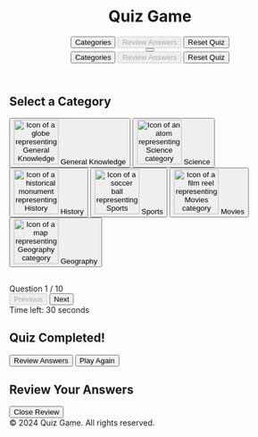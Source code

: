 <html lang="en">
 <head>
  <meta charset="utf-8"/>
  <meta content="width=device-width, initial-scale=1" name="viewport"/>
  <title>
   Quiz Game
  </title>
  <script src="https://cdn.tailwindcss.com">
  </script>
  <link href="https://cdnjs.cloudflare.com/ajax/libs/font-awesome/5.15.3/css/all.min.css" rel="stylesheet"/>
  <link href="https://fonts.googleapis.com/css2?family=Inter:wght@400;600&amp;display=swap" rel="stylesheet"/>
  <style>
   body {
      font-family: 'Inter', sans-serif;
    }
  </style>
 </head>
 <body class="bg-gray-50 min-h-screen flex flex-col">
  <header class="bg-indigo-600 text-white p-4 shadow-md">
   <div class="container mx-auto flex justify-between items-center">
    <h1 class="text-2xl font-semibold flex items-center">
     <i class="fas fa-question-circle mr-2">
     </i>
     Quiz Game
    </h1>
    <nav class="space-x-4 text-indigo-200 hidden sm:flex">
     <button class="hover:text-white focus:outline-none focus:text-white" id="btn-categories">
      Categories
     </button>
     <button class="hover:text-white focus:outline-none focus:text-white" disabled="" id="btn-review">
      Review Answers
     </button>
     <button class="hover:text-white focus:outline-none focus:text-white" id="btn-reset">
      Reset Quiz
     </button>
    </nav>
    <button class="sm:hidden focus:outline-none" id="btn-menu">
     <i class="fas fa-bars text-white text-2xl">
     </i>
    </button>
   </div>
   <div class="hidden bg-indigo-700 text-indigo-200 p-2 space-y-2 sm:hidden" id="mobile-menu">
    <button class="block w-full text-left hover:text-white focus:outline-none focus:text-white" id="btn-categories-mobile">
     Categories
    </button>
    <button class="block w-full text-left hover:text-white focus:outline-none focus:text-white" disabled="" id="btn-review-mobile">
     Review Answers
    </button>
    <button class="block w-full text-left hover:text-none focus:outline-none focus:text-white" id="btn-reset-mobile">
     Reset Quiz
    </button>
   </div>
  </header>
  <main class="flex-grow container mx-auto p-4 max-w-3xl">
   <section class="mb-8" id="category-selection">
    <h2 class="text-xl font-semibold mb-4 text-indigo-700">
     Select a Category
    </h2>
    <div class="grid grid-cols-2 sm:grid-cols-3 gap-4">
     <button class="category-btn bg-indigo-100 hover:bg-indigo-200 text-indigo-800 rounded-lg p-4 font-medium shadow focus:outline-none focus:ring-2 focus:ring-indigo-500" data-category="General Knowledge">
      <img alt="Icon of a globe representing General Knowledge category" class="mx-auto mb-2" height="80" src="https://storage.googleapis.com/a1aa/image/93be3d95-cb78-4934-a775-38a0c9c7402b.jpg" width="80"/>
      General Knowledge
     </button>
     <button class="category-btn bg-indigo-100 hover:bg-indigo-200 text-indigo-800 rounded-lg p-4 font-medium shadow focus:outline-none focus:ring-2 focus:ring-indigo-500" data-category="Science">
      <img alt="Icon of an atom representing Science category" class="mx-auto mb-2" height="80" src="https://storage.googleapis.com/a1aa/image/1fb2cd13-9b9a-4fc0-ca0b-304fc153d065.jpg" width="80"/>
      Science
     </button>
     <button class="category-btn bg-indigo-100 hover:bg-indigo-200 text-indigo-800 rounded-lg p-4 font-medium shadow focus:outline-none focus:ring-2 focus:ring-indigo-500" data-category="History">
      <img alt="Icon of a historical monument representing History category" class="mx-auto mb-2" height="80" src="https://storage.googleapis.com/a1aa/image/aa1adb11-3d9a-44e3-e53a-df9a9fd9cd4a.jpg" width="80"/>
      History
     </button>
     <button class="category-btn bg-indigo-100 hover:bg-indigo-200 text-indigo-800 rounded-lg p-4 font-medium shadow focus:outline-none focus:ring-2 focus:ring-indigo-500" data-category="Sports">
      <img alt="Icon of a soccer ball representing Sports category" class="mx-auto mb-2" height="80" src="https://storage.googleapis.com/a1aa/image/9f8876f5-2ad8-4424-6aef-ff5eb19d94d9.jpg" width="80"/>
      Sports
     </button>
     <button class="category-btn bg-indigo-100 hover:bg-indigo-200 text-indigo-800 rounded-lg p-4 font-medium shadow focus:outline-none focus:ring-2 focus:ring-indigo-500" data-category="Movies">
      <img alt="Icon of a film reel representing Movies category" class="mx-auto mb-2" height="80" src="https://storage.googleapis.com/a1aa/image/5debf4d8-d843-4681-b5ac-af14176358f7.jpg" width="80"/>
      Movies
     </button>
     <button class="category-btn bg-indigo-100 hover:bg-indigo-200 text-indigo-800 rounded-lg p-4 font-medium shadow focus:outline-none focus:ring-2 focus:ring-indigo-500" data-category="Geography">
      <img alt="Icon of a map representing Geography category" class="mx-auto mb-2" height="80" src="https://storage.googleapis.com/a1aa/image/eba19c5a-6819-49f2-37ef-2c0b2299600d.jpg" width="80"/>
      Geography
     </button>
    </div>
   </section>
   <section class="hidden" id="quiz-section">
    <div class="flex justify-between items-center mb-4">
     <h2 class="text-xl font-semibold text-indigo-700" id="quiz-category">
     </h2>
     <div class="text-indigo-700 font-semibold">
      Question
      <span id="current-question-number">
       1
      </span>
      /
      <span id="total-questions">
       10
      </span>
     </div>
    </div>
    <div class="mb-6 text-lg font-medium text-gray-800" id="question-text">
    </div>
    <div class="grid gap-4" id="answers">
     <!-- Answer buttons inserted here dynamically -->
    </div>
    <div class="flex justify-between mt-6">
     <button class="bg-indigo-500 hover:bg-indigo-600 disabled:bg-indigo-300 text-white font-semibold py-2 px-4 rounded focus:outline-none focus:ring-2 focus:ring-indigo-400" disabled="" id="btn-prev">
      <i class="fas fa-arrow-left mr-2">
      </i>
      Previous
     </button>
     <button class="bg-indigo-500 hover:bg-indigo-600 disabled:bg-indigo-300 text-white font-semibold py-2 px-4 rounded focus:outline-none focus:ring-2 focus:ring-indigo-400" id="btn-next">
      Next
      <i class="fas fa-arrow-right ml-2">
      </i>
     </button>
    </div>
    <div class="mt-6 text-right text-gray-600 italic" id="timer-container">
     Time left:
     <span id="timer">
      30
     </span>
     seconds
    </div>
   </section>
   <section class="hidden text-center p-6 bg-white rounded-lg shadow-md" id="result-section">
    <h2 class="text-2xl font-bold text-indigo-700 mb-4">
     Quiz Completed!
    </h2>
    <p class="text-lg mb-6" id="score-text">
    </p>
    <button class="bg-indigo-600 hover:bg-indigo-700 text-white font-semibold py-2 px-6 rounded focus:outline-none focus:ring-2 focus:ring-indigo-400 mb-4" id="btn-review-answers">
     Review Answers
    </button>
    <button class="bg-green-600 hover:bg-green-700 text-white font-semibold py-2 px-6 rounded focus:outline-none focus:ring-2 focus:ring-green-400" id="btn-play-again">
     Play Again
    </button>
   </section>
   <section class="hidden max-h-[60vh] overflow-y-auto p-4 bg-white rounded-lg shadow-md" id="review-section">
    <h2 class="text-xl font-semibold text-indigo-700 mb-4">
     Review Your Answers
    </h2>
    <div class="space-y-6" id="review-list">
     <!-- Review items inserted here dynamically -->
    </div>
    <div class="mt-6 text-center">
     <button class="bg-indigo-600 hover:bg-indigo-700 text-white font-semibold py-2 px-6 rounded focus:outline-none focus:ring-2 focus:ring-indigo-400" id="btn-close-review">
      Close Review
     </button>
    </div>
   </section>
  </main>
  <footer class="bg-indigo-600 text-indigo-200 p-4 text-center text-sm">
   © 2024 Quiz Game. All rights reserved.
  </footer>
  <script>
   // Quiz data for categories with 10 questions each
    const quizData = {
      "General Knowledge": [
        {
          question: "What is the capital city of France?",
          answers: ["Paris", "London", "Berlin", "Madrid"],
          correct: 0,
          explanation: "Paris is the capital and most populous city of France."
        },
        {
          question: "Which planet is known as the Red Planet?",
          answers: ["Venus", "Mars", "Jupiter", "Saturn"],
          correct: 1,
          explanation: "Mars is often called the 'Red Planet' because of its reddish appearance."
        },
        {
          question: "What is the largest ocean on Earth?",
          answers: ["Atlantic Ocean", "Indian Ocean", "Arctic Ocean", "Pacific Ocean"],
          correct: 3,
          explanation: "The Pacific Ocean is the largest and deepest ocean on Earth."
        },
        {
          question: "Who wrote the play 'Romeo and Juliet'?",
          answers: ["William Shakespeare", "Charles Dickens", "Mark Twain", "Jane Austen"],
          correct: 0,
          explanation: "'Romeo and Juliet' is a tragedy written by William Shakespeare."
        },
        {
          question: "What is the chemical symbol for gold?",
          answers: ["Au", "Ag", "Gd", "Go"],
          correct: 0,
          explanation: "The chemical symbol for gold is Au."
        },
        {
          question: "Which country hosted the 2016 Summer Olympics?",
          answers: ["China", "Brazil", "UK", "Russia"],
          correct: 1,
          explanation: "Brazil hosted the 2016 Summer Olympics in Rio de Janeiro."
        },
        {
          question: "What is the tallest mountain in the world?",
          answers: ["K2", "Mount Everest", "Kangchenjunga", "Lhotse"],
          correct: 1,
          explanation: "Mount Everest is the tallest mountain above sea level."
        },
        {
          question: "Which language has the most native speakers worldwide?",
          answers: ["English", "Mandarin Chinese", "Spanish", "Hindi"],
          correct: 1,
          explanation: "Mandarin Chinese has the highest number of native speakers."
        },
        {
          question: "What is the currency of Japan?",
          answers: ["Yen", "Won", "Dollar", "Euro"],
          correct: 0,
          explanation: "The currency of Japan is the Yen."
        },
        {
          question: "Who painted the Mona Lisa?",
          answers: ["Leonardo da Vinci", "Vincent van Gogh", "Pablo Picasso", "Michelangelo"],
          correct: 0,
          explanation: "The Mona Lisa was painted by Leonardo da Vinci."
        }
      ],
      Science: [
        {
          question: "What is the chemical formula for water?",
          answers: ["H2O", "CO2", "NaCl", "O2"],
          correct: 0,
          explanation: "Water's chemical formula is H2O."
        },
        {
          question: "What gas do plants absorb from the atmosphere?",
          answers: ["Oxygen", "Nitrogen", "Carbon Dioxide", "Hydrogen"],
          correct: 2,
          explanation: "Plants absorb carbon dioxide for photosynthesis."
        },
        {
          question: "What is the speed of light?",
          answers: ["300,000 km/s", "150,000 km/s", "1,000 km/s", "30,000 km/s"],
          correct: 0,
          explanation: "The speed of light is approximately 300,000 kilometers per second."
        },
        {
          question: "Who developed the theory of relativity?",
          answers: ["Isaac Newton", "Albert Einstein", "Nikola Tesla", "Galileo Galilei"],
          correct: 1,
          explanation: "Albert Einstein developed the theory of relativity."
        },
        {
          question: "What part of the cell contains genetic material?",
          answers: ["Cytoplasm", "Nucleus", "Mitochondria", "Ribosome"],
          correct: 1,
          explanation: "The nucleus contains the cell's genetic material."
        },
        {
          question: "What is the main gas found in the Earth's atmosphere?",
          answers: ["Oxygen", "Nitrogen", "Carbon Dioxide", "Argon"],
          correct: 1,
          explanation: "Nitrogen makes up about 78% of Earth's atmosphere."
        },
        {
          question: "What is the process by which plants make food?",
          answers: ["Respiration", "Photosynthesis", "Transpiration", "Fermentation"],
          correct: 1,
          explanation: "Photosynthesis is the process plants use to make food."
        },
        {
          question: "What is the unit of electrical resistance?",
          answers: ["Volt", "Ohm", "Ampere", "Watt"],
          correct: 1,
          explanation: "The unit of electrical resistance is the Ohm."
        },
        {
          question: "Which organ in the human body produces insulin?",
          answers: ["Liver", "Pancreas", "Kidney", "Heart"],
          correct: 1,
          explanation: "The pancreas produces insulin."
        },
        {
          question: "What type of energy is stored in a stretched spring?",
          answers: ["Kinetic Energy", "Thermal Energy", "Potential Energy", "Chemical Energy"],
          correct: 2,
          explanation: "A stretched spring stores potential energy."
        }
      ],
      History: [
        {
          question: "Who was the first President of the United States?",
          answers: ["George Washington", "Thomas Jefferson", "Abraham Lincoln", "John Adams"],
          correct: 0,
          explanation: "George Washington was the first U.S. President."
        },
        {
          question: "In which year did World War II end?",
          answers: ["1945", "1939", "1918", "1963"],
          correct: 0,
          explanation: "World War II ended in 1945."
        },
        {
          question: "Which ancient civilization built the pyramids?",
          answers: ["Romans", "Greeks", "Egyptians", "Mayans"],
          correct: 2,
          explanation: "The Egyptians built the pyramids."
        },
        {
          question: "Who was known as the Maid of Orléans?",
          answers: ["Joan of Arc", "Cleopatra", "Queen Elizabeth I", "Marie Curie"],
          correct: 0,
          explanation: "Joan of Arc was called the Maid of Orléans."
        },
        {
          question: "What was the name of the ship on which the Pilgrims traveled to America?",
          answers: ["Mayflower", "Santa Maria", "Endeavour", "Beagle"],
          correct: 0,
          explanation: "The Pilgrims traveled on the Mayflower."
        },
        {
          question: "Who was the British Prime Minister during most of World War II?",
          answers: ["Winston Churchill", "Neville Chamberlain", "Clement Attlee", "Margaret Thatcher"],
          correct: 0,
          explanation: "Winston Churchill was the British Prime Minister during most of WWII."
        },
        {
          question: "Which empire was ruled by Genghis Khan?",
          answers: ["Roman Empire", "Mongol Empire", "Ottoman Empire", "Persian Empire"],
          correct: 1,
          explanation: "Genghis Khan ruled the Mongol Empire."
        },
        {
          question: "What wall divided East and West Berlin?",
          answers: ["Great Wall of China", "Berlin Wall", "Hadrian's Wall", "Wailing Wall"],
          correct: 1,
          explanation: "The Berlin Wall divided East and West Berlin."
        },
        {
          question: "Who discovered America in 1492?",
          answers: ["Christopher Columbus", "Vasco da Gama", "Ferdinand Magellan", "Marco Polo"],
          correct: 0,
          explanation: "Christopher Columbus is credited with discovering America in 1492."
        },
        {
          question: "What was the Renaissance?",
          answers: ["A war", "A cultural movement", "A disease", "A political party"],
          correct: 1,
          explanation: "The Renaissance was a cultural movement that revived art and learning."
        }
      ],
      Sports: [
        {
          question: "How many players are on a soccer team on the field?",
          answers: ["9", "10", "11", "12"],
          correct: 2,
          explanation: "There are 11 players on a soccer team on the field."
        },
        {
          question: "Which country won the FIFA World Cup in 2018?",
          answers: ["Brazil", "Germany", "France", "Argentina"],
          correct: 2,
          explanation: "France won the 2018 FIFA World Cup."
        },
        {
          question: "In which sport is the term 'home run' used?",
          answers: ["Cricket", "Baseball", "Tennis", "Basketball"],
          correct: 1,
          explanation: "'Home run' is a term used in baseball."
        },
        {
          question: "How many rings are on the Olympic flag?",
          answers: ["4", "5", "6", "7"],
          correct: 1,
          explanation: "The Olympic flag has 5 interlocking rings."
        },
        {
          question: "Which sport uses a shuttlecock?",
          answers: ["Tennis", "Badminton", "Squash", "Table Tennis"],
          correct: 1,
          explanation: "Badminton uses a shuttlecock."
        },
        {
          question: "Who holds the record for most goals in World Cup history?",
          answers: ["Pelé", "Miroslav Klose", "Ronaldo", "Lionel Messi"],
          correct: 1,
          explanation: "Miroslav Klose holds the record for most World Cup goals."
        },
        {
          question: "What is the length of an Olympic swimming pool?",
          answers: ["25 meters", "50 meters", "100 meters", "75 meters"],
          correct: 1,
          explanation: "An Olympic swimming pool is 50 meters long."
        },
        {
          question: "Which country invented the sport of golf?",
          answers: ["USA", "Scotland", "England", "Ireland"],
          correct: 1,
          explanation: "Golf originated in Scotland."
        },
        {
          question: "In which sport do players score points by throwing a ball through a hoop?",
          answers: ["Volleyball", "Basketball", "Handball", "Water Polo"],
          correct: 1,
          explanation: "Basketball players score by throwing the ball through a hoop."
        },
        {
          question: "What is the maximum score in a single frame of bowling?",
          answers: ["10", "20", "30", "40"],
          correct: 2,
          explanation: "The maximum score in a single frame is 30 (a strike followed by two strikes)."
        }
      ],
      Movies: [
        {
          question: "Who directed the movie 'Jurassic Park'?",
          answers: ["Steven Spielberg", "James Cameron", "Christopher Nolan", "Martin Scorsese"],
          correct: 0,
          explanation: "'Jurassic Park' was directed by Steven Spielberg."
        },
        {
          question: "Which movie features the character 'Forrest Gump'?",
          answers: ["Cast Away", "Forrest Gump", "The Green Mile", "Saving Private Ryan"],
          correct: 1,
          explanation: "'Forrest Gump' is the title character of the movie."
        },
        {
          question: "What is the highest-grossing film of all time (as of 2024)?",
          answers: ["Avatar", "Avengers: Endgame", "Titanic", "Star Wars: The Force Awakens"],
          correct: 0,
          explanation: "'Avatar' is the highest-grossing film of all time."
        },
        {
          question: "Which actor played Jack Sparrow in 'Pirates of the Caribbean'?",
          answers: ["Johnny Depp", "Orlando Bloom", "Leonardo DiCaprio", "Brad Pitt"],
          correct: 0,
          explanation: "Johnny Depp played Captain Jack Sparrow."
        },
        {
          question: "In which movie series does the character 'Darth Vader' appear?",
          answers: ["Star Trek", "Star Wars", "The Matrix", "Harry Potter"],
          correct: 1,
          explanation: "'Darth Vader' is a character in Star Wars."
        },
        {
          question: "Which movie won the Academy Award for Best Picture in 2020?",
          answers: ["1917", "Parasite", "Joker", "Once Upon a Time in Hollywood"],
          correct: 1,
          explanation: "'Parasite' won Best Picture in 2020."
        },
        {
          question: "Who played the female lead in the movie 'Titanic'?",
          answers: ["Kate Winslet", "Natalie Portman", "Scarlett Johansson", "Jennifer Lawrence"],
          correct: 0,
          explanation: "Kate Winslet played Rose in 'Titanic'."
        },
        {
          question: "What genre is the movie 'Inception'?",
          answers: ["Romantic Comedy", "Science Fiction", "Horror", "Documentary"],
          correct: 1,
          explanation: "'Inception' is a science fiction thriller."
        },
        {
          question: "Which movie features the song 'My Heart Will Go On'?",
          answers: ["The Bodyguard", "Titanic", "Frozen", "Moulin Rouge"],
          correct: 1,
          explanation: "The song is from the movie 'Titanic'."
        },
        {
          question: "Who is the creator of the 'Harry Potter' film series?",
          answers: ["J.K. Rowling", "Steven Spielberg", "David Yates", "Chris Columbus"],
          correct: 0,
          explanation: "J.K. Rowling wrote the Harry Potter books; David Yates directed most films."
        }
      ],
      Geography: [
        {
          question: "What is the longest river in the world?",
          answers: ["Amazon", "Nile", "Yangtze", "Mississippi"],
          correct: 1,
          explanation: "The Nile is considered the longest river in the world."
        },
        {
          question: "Which country has the largest land area?",
          answers: ["Canada", "China", "Russia", "USA"],
          correct: 2,
          explanation: "Russia has the largest land area."
        },
        {
          question: "Mount Kilimanjaro is located in which country?",
          answers: ["Kenya", "Tanzania", "Uganda", "Ethiopia"],
          correct: 1,
          explanation: "Mount Kilimanjaro is in Tanzania."
        },
        {
          question: "What is the capital of Australia?",
          answers: ["Sydney", "Melbourne", "Canberra", "Brisbane"],
          correct: 2,
          explanation: "Canberra is the capital of Australia."
        },
        {
          question: "Which desert is the largest in the world?",
          answers: ["Sahara", "Gobi", "Kalahari", "Antarctic Desert"],
          correct: 3,
          explanation: "The Antarctic Desert is the largest desert by area."
        },
        {
          question: "Which ocean is Bermuda located in?",
          answers: ["Atlantic Ocean", "Pacific Ocean", "Indian Ocean", "Arctic Ocean"],
          correct: 0,
          explanation: "Bermuda is located in the Atlantic Ocean."
        },
        {
          question: "Which country is known as the Land of the Rising Sun?",
          answers: ["China", "Japan", "South Korea", "Thailand"],
          correct: 1,
          explanation: "Japan is known as the Land of the Rising Sun."
        },
        {
          question: "What is the smallest country in the world?",
          answers: ["Monaco", "Vatican City", "Nauru", "San Marino"],
          correct: 1,
          explanation: "Vatican City is the smallest country."
        },
        {
          question: "Which continent is the Sahara Desert located on?",
          answers: ["Asia", "Africa", "Australia", "South America"],
          correct: 1,
          explanation: "The Sahara Desert is in Africa."
        },
        {
          question: "What is the capital city of Canada?",
          answers: ["Toronto", "Vancouver", "Ottawa", "Montreal"],
          correct: 2,
          explanation: "Ottawa is the capital of Canada."
        }
      ]
    };

    const totalQuestions = 10;
    let currentCategory = null;
    let currentQuestionIndex = 0;
    let userAnswers = [];
    let timerInterval = null;
    let timeLeft = 30;

    // DOM Elements
    const categorySelection = document.getElementById("category-selection");
    const quizSection = document.getElementById("quiz-section");
    const resultSection = document.getElementById("result-section");
    const reviewSection = document.getElementById("review-section");

    const quizCategoryTitle = document.getElementById("quiz-category");
    const currentQuestionNumber = document.getElementById("current-question-number");
    const totalQuestionsSpan = document.getElementById("total-questions");
    const questionText = document.getElementById("question-text");
    const answersContainer = document.getElementById("answers");
    const btnPrev = document.getElementById("btn-prev");
    const btnNext = document.getElementById("btn-next");
    const timerDisplay = document.getElementById("timer");
    const timerContainer = document.getElementById("timer-container");

    const scoreText = document.getElementById("score-text");
    const btnReviewAnswers = document.getElementById("btn-review-answers");
    const btnPlayAgain = document.getElementById("btn-play-again");

    const reviewList = document.getElementById("review-list");
    const btnCloseReview = document.getElementById("btn-close-review");

    const btnCategories = document.getElementById("btn-categories");
    const btnReview = document.getElementById("btn-review");
    const btnReset = document.getElementById("btn-reset");

    const btnCategoriesMobile = document.getElementById("btn-categories-mobile");
    const btnReviewMobile = document.getElementById("btn-review-mobile");
    const btnResetMobile = document.getElementById("btn-reset-mobile");

    const btnMenu = document.getElementById("btn-menu");
    const mobileMenu = document.getElementById("mobile-menu");

    // Toggle mobile menu
    btnMenu.addEventListener("click", () => {
      mobileMenu.classList.toggle("hidden");
    });

    // Category selection buttons
    document.querySelectorAll(".category-btn").forEach((btn) => {
      btn.addEventListener("click", () => {
        startQuiz(btn.dataset.category);
        if (!mobileMenu.classList.contains("hidden")) {
          mobileMenu.classList.add("hidden");
        }
      });
    });

    // Navigation buttons in header
    btnCategories.addEventListener("click", () => {
      showCategorySelection();
    });
    btnCategoriesMobile.addEventListener("click", () => {
      showCategorySelection();
      mobileMenu.classList.add("hidden");
    });

    btnReview.addEventListener("click", () => {
      if (!btnReview.disabled) showReview();
    });
    btnReviewMobile.addEventListener("click", () => {
      if (!btnReviewMobile.disabled) showReview();
      mobileMenu.classList.add("hidden");
    });

    btnReset.addEventListener("click", () => {
      resetQuiz();
    });
    btnResetMobile.addEventListener("click", () => {
      resetQuiz();
      mobileMenu.classList.add("hidden");
    });

    // Quiz navigation buttons
    btnPrev.addEventListener("click", () => {
      if (currentQuestionIndex > 0) {
        currentQuestionIndex--;
        showQuestion();
      }
    });

    btnNext.addEventListener("click", () => {
      if (currentQuestionIndex < totalQuestions - 1) {
        currentQuestionIndex++;
        showQuestion();
      } else {
        finishQuiz();
      }
    });

    // Result buttons
    btnReviewAnswers.addEventListener("click", () => {
      showReview();
    });

    btnPlayAgain.addEventListener("click", () => {
      showCategorySelection();
    });

    // Review close button
    btnCloseReview.addEventListener("click", () => {
      reviewSection.classList.add("hidden");
      resultSection.classList.remove("hidden");
    });

    // Start quiz with selected category
    function startQuiz(category) {
      currentCategory = category;
      currentQuestionIndex = 0;
      userAnswers = new Array(totalQuestions).fill(null);
      categorySelection.classList.add("hidden");
      resultSection.classList.add("hidden");
      reviewSection.classList.add("hidden");
      quizSection.classList.remove("hidden");
      btnReview.disabled = true;
      btnReviewMobile.disabled = true;
      quizCategoryTitle.textContent = category;
      totalQuestionsSpan.textContent = totalQuestions;
      showQuestion();
      startTimer();
    }

    // Show category selection screen
    function showCategorySelection() {
      currentCategory = null;
      currentQuestionIndex = 0;
      userAnswers = [];
      clearInterval(timerInterval);
      timerContainer.classList.add("hidden");
      quizSection.classList.add("hidden");
      resultSection.classList.add("hidden");
      reviewSection.classList.add("hidden");
      categorySelection.classList.remove("hidden");
      btnReview.disabled = true;
      btnReviewMobile.disabled = true;
    }

    // Show current question and answers
    function showQuestion() {
      clearInterval(timerInterval);
      timeLeft = 30;
      timerDisplay.textContent = timeLeft;
      timerContainer.classList.remove("hidden");
      startTimer();

      const questionObj = quizData[currentCategory][currentQuestionIndex];
      currentQuestionNumber.textContent = currentQuestionIndex + 1;
      questionText.textContent = questionObj.question;

      answersContainer.innerHTML = "";
      questionObj.answers.forEach((answer, index) => {
        const btn = document.createElement("button");
        btn.type = "button";
        btn.className =
          "text-left p-4 rounded-lg border border-indigo-300 hover:bg-indigo-100 focus:outline-none focus:ring-2 focus:ring-indigo-400 transition-colors";
        btn.textContent = answer;
        btn.dataset.index = index;
        if (userAnswers[currentQuestionIndex] === index) {
          btn.classList.add("bg-indigo-200", "border-indigo-600");
        }
        btn.addEventListener("click", () => {
          userAnswers[currentQuestionIndex] = index;
          updateAnswerSelection();
        });
        answersContainer.appendChild(btn);
      });

      btnPrev.disabled = currentQuestionIndex === 0;
      btnNext.textContent =
        currentQuestionIndex === totalQuestions - 1 ? "Finish" : "Next";
    }

    // Update answer button styles based on selection
    function updateAnswerSelection() {
      const buttons = answersContainer.querySelectorAll("button");
      buttons.forEach((btn) => {
        btn.classList.remove("bg-indigo-200", "border-indigo-600");
        if (
          userAnswers[currentQuestionIndex] !== null &&
          +btn.dataset.index === userAnswers[currentQuestionIndex]
        ) {
          btn.classList.add("bg-indigo-200", "border-indigo-600");
        }
      });
    }

    // Timer logic
    function startTimer() {
      clearInterval(timerInterval);
      timerInterval = setInterval(() => {
        timeLeft--;
        timerDisplay.textContent = timeLeft;
        if (timeLeft <= 0) {
          clearInterval(timerInterval);
          // Auto move to next question or finish
          if (userAnswers[currentQuestionIndex] === null) {
            userAnswers[currentQuestionIndex] = null; // unanswered
          }
          if (currentQuestionIndex < totalQuestions - 1) {
            currentQuestionIndex++;
            showQuestion();
          } else {
            finishQuiz();
          }
        }
      }, 1000);
    }

    // Finish quiz and show results
    function finishQuiz() {
      clearInterval(timerInterval);
      quizSection.classList.add("hidden");
      resultSection.classList.remove("hidden");
      timerContainer.classList.add("hidden");

      let score = 0;
      const questions = quizData[currentCategory];
      for (let i = 0; i < totalQuestions; i++) {
        if (userAnswers[i] === questions[i].correct) {
          score++;
        }
      }
      scoreText.textContent = `You scored ${score} out of ${totalQuestions}.`;
      btnReview.disabled = false;
      btnReviewMobile.disabled = false;
    }

    // Show review answers section
    function showReview() {
      reviewList.innerHTML = "";
      reviewSection.classList.remove("hidden");
      resultSection.classList.add("hidden");
      quizSection.classList.add("hidden");
      categorySelection.classList.add("hidden");

      const questions = quizData[currentCategory];
      for (let i = 0; i < totalQuestions; i++) {
        const q = questions[i];
        const userAnswerIndex = userAnswers[i];
        const isCorrect = userAnswerIndex === q.correct;

        const reviewItem = document.createElement("div");
        reviewItem.className =
          "p-4 border rounded-lg shadow-sm bg-gray-50";

        const questionEl = document.createElement("h3");
        questionEl.className = "font-semibold text-indigo-700 mb-2";
        questionEl.textContent = `Q${i + 1}: ${q.question}`;
        reviewItem.appendChild(questionEl);

        const userAnswerEl = document.createElement("p");
        userAnswerEl.className = isCorrect
          ? "text-green-700 font-semibold"
          : "text-red-700 font-semibold";
        userAnswerEl.textContent =
          userAnswerIndex === null
            ? "You did not answer this question."
            : `Your answer: ${q.answers[userAnswerIndex]}`;
        reviewItem.appendChild(userAnswerEl);

        if (!isCorrect) {
          const correctAnswerEl = document.createElement("p");
          correctAnswerEl.className = "text-green-700 font-semibold";
          correctAnswerEl.textContent = `Correct answer: ${q.answers[q.correct]}`;
          reviewItem.appendChild(correctAnswerEl);
        }

        if (q.explanation) {
          const explanationEl = document.createElement("p");
          explanationEl.className = "mt-2 text-gray-700 italic";
          explanationEl.textContent = `Explanation: ${q.explanation}`;
          reviewItem.appendChild(explanationEl);
        }

        reviewList.appendChild(reviewItem);
      }
    }

    // Reset quiz to initial state
    function resetQuiz() {
      clearInterval(timerInterval);
      currentCategory = null;
      currentQuestionIndex = 0;
      userAnswers = [];
      categorySelection.classList.remove("hidden");
      quizSection.classList.add("hidden");
      resultSection.classList.add("hidden");
      reviewSection.classList.add("hidden");
      timerContainer.classList.add("hidden");
      btnReview.disabled = true;
      btnReviewMobile.disabled = true;
    }

    // Initialize app
    showCategorySelection();
  </script>
 </body>
</html>
